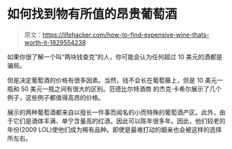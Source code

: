 # 如何找到物有所值的昂贵葡萄酒

> 原文：<https://lifehacker.com/how-to-find-expensive-wine-thats-worth-it-1829554238>

如果你很了解一个叫“两块钱查克”的人，你可能会认为任何超过 10 美元的酒都是骗局。

但是决定葡萄酒的价格有很多因素。当然，钱不会长在葡萄藤上，但是 10 美元一瓶和 50 美元一瓶之间有很大的区别。范德比尔特酒商 的杰克·卡希尔展示了几个例子，这些例子都值得高昂的价格。

展示的两种葡萄酒都来自以擅长一件事而闻名的小而特殊的葡萄酒产区。此外，由于它们是酒体丰满、单宁含量高的红酒，因此可以陈年很多年。因此，他们较老的年份(2009 LOL)使他们成为稀有品种。即使是最难打动的姻亲也会被这样的选择所左右。